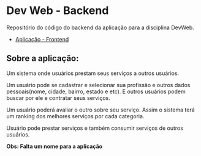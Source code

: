 # Dev Web - Backend
Repositório do código do backend da aplicação para a disciplina DevWeb.

- [Aplicação - Frontend](https://github.com/Rickecr/dev-web-frontend)

## Sobre a aplicação:

Um sistema onde usuários prestam seus serviços a outros usuários.

Um usuário pode se cadastrar e selecionar sua profissão e outros dados pessoais(nome, cidade, bairro, estado e etc).
E outros usuários podem buscar por ele e contratar seus serviços.

Um usuário poderá avaliar o outro sobre seu serviço. Assim o sistema terá um ranking dos melhores serviços por cada categoria.

Usuário pode prestar serviços e também consumir serviços de outros usuários.

**Obs: Falta um nome para a aplicação**
